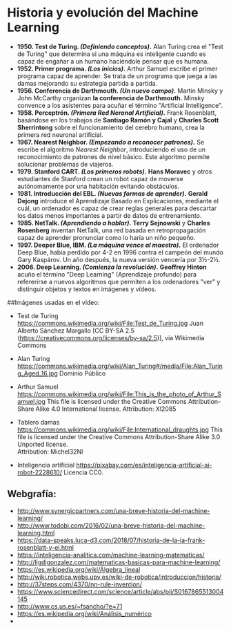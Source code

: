 # Historia y evolución del Machine Learning

* **1950. Test de Turing. _(Definiendo conceptos)_.** Alan Turing crea el "Test de Turing" que determina si una máquina es inteligente cuando es capaz de engañar a un humano haciéndole pensar que es humana.
* **1952. Primer programa. _(Los inicios)_.** Arthur Samuel escribe el primer programa capaz de aprender. Se trata de un programa que juega a las damas mejorando su estrategia partida a partida.
* **1956. Conferencia de Darthmouth. _(Un nuevo campo)_.** Martin Minsky y John McCarthy organizan **la conferencia de Darthmouth.** Minsky convence a los asistentes para acuñar el término "Artificial Intelligence".
* **1958. Perceptrón. _(Primera Red Neronal Artificial)_.** Frank Rosenblatt, basándose en los trabajos de **Santiago Ramón y Cajal** y **Charles Scott Sherrintong** sobre el funcionamiento del cerebro humano, crea la primera red neuronal artificial.
* **1967. Nearest Neighbor. _(Empezando a reconocer patrones)_.** Se escribe el algoritmo *Nearest Neighbor*, introduciendo el uso de un reconocimiento de patrones de nivel básico. Este algoritmo permite solucionar problemas de viajeros.
* **1979. Stanford CART. _(Los primeros robots)_.** **Hans Moravec** y otros estudiantes de Stanford crean un robot capaz de moverse autónomamente por una habitación evitando obstáculos.
* **1981. Introducción del EBL. _(Nuevas formas de aprender)_.** **Gerald Dejong** introduce el Aprendizaje Basado en Explicaciones, mediante el cuál, un ordenador es capaz de crear reglas generales para descartar los datos menos importantes a partir de datos de entrenamiento.
* **1985. NetTalk. _(Aprendiendo a hablar)_.** **Terry Sejnowski** y **Charles Rosenberg** inventan NetTalk, una red basada en retropropagación capaz de aprender pronunciar como lo haría un niño pequeño.
* **1997. Deeper Blue, IBM. _(La máquina vence al maestro)_.** El ordenador Deep Blue, había perdido por 4-2 en 1996 contra el campeón del mundo Gary Kaspárov. Un año después, la nueva versión vencería por 3½-2½.
* **2006. Deep Learning. _(Comienza la revolución)_.** **Geoffrey Hinton** acuña el término "Deep Learning" (Aprendizaje profundo) para refererirse a nuevos algoritmos que permiten a los ordenadores "ver" y distinguir objetos y textos en imágenes y vídeos.
  
##Imágenes usadas en el vídeo:

* Test de Turing
https://commons.wikimedia.org/wiki/File:Test_de_Turing.jpg
Juan Alberto Sánchez Margallo [CC BY-SA 2.5 (https://creativecommons.org/licenses/by-sa/2.5)], via Wikimedia Commons

* Alan Turing
https://commons.wikimedia.org/wiki/Alan_Turing#/media/File:Alan_Turing_Aged_16.jpg
Dominio Público

* Arthur Samuel
https://commons.wikimedia.org/wiki/File:This_is_the_photo_of_Arthur_Samuel.jpg
This file is licensed under the Creative Commons Attribution-Share Alike 4.0 International license.
Attribution: Xl2085

* Tablero damas
https://commons.wikimedia.org/wiki/File:International_draughts.jpg
This file is licensed under the Creative Commons Attribution-Share Alike 3.0 Unported license.	
Attribution: Michel32Nl

* Inteligencia artificial
https://pixabay.com/es/inteligencia-artificial-ai-robot-2228610/
Licencia CC0.

## Webgrafía:

* http://www.synergicpartners.com/una-breve-historia-del-machine-learning/
* http://www.todobi.com/2016/02/una-breve-historia-del-machine-learning.html
* https://data-speaks.luca-d3.com/2018/07/historia-de-la-ia-frank-rosenblatt-y-el.html
* https://inteligencia-analitica.com/machine-learning-matematicas/
* http://ligdigonzalez.com/matematicas-basicas-para-machine-learning/
* https://es.wikipedia.org/wiki/Álgebra_lineal
* http://wiki.robotica.webs.upv.es/wiki-de-robotica/introduccion/historia/
* http://37steps.com/4370/nn-rule-invention/
* https://www.sciencedirect.com/science/article/abs/pii/S0167865513004145
* http://www.cs.us.es/~fsancho/?e=71
* https://es.wikipedia.org/wiki/Análisis_numérico
* 
